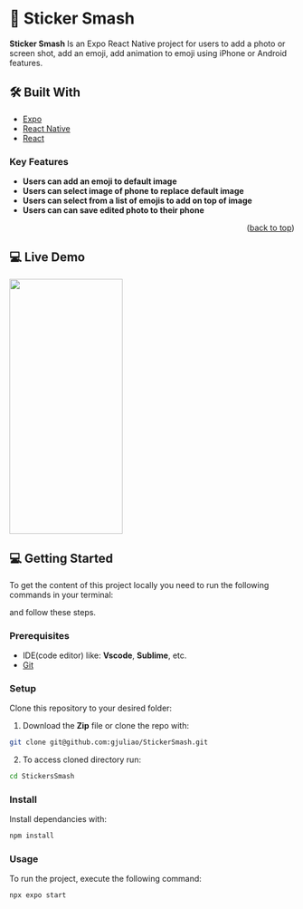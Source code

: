 <!-- PROJECT DESCRIPTION -->

# 📖 Sticker Smash <a name="about-project"></a>

**Sticker Smash** Is an Expo React Native project for users to add a photo or screen shot, add an emoji, add animation to emoji using iPhone or Android features.

## 🛠 Built With <a name="built-with"></a>


  <ul>
    <li><a href="https://www.expo.dev/">Expo</a></li>
    <li><a href="https://www.reactnative.dev/">React Native</a></li>
    <li><a href="https://www.expo.dev/">React</a></li>
  </ul>


<!-- Features -->

### Key Features <a name="key-features"></a>

- **Users can add an emoji to default image**
- **Users can select image of phone to replace default image**
- **Users can select from a list of emojis to add on top of image**
- **Users can can save edited photo to their phone**

<p align="right">(<a href="#readme-top">back to top</a>)</p>

## 💻 Live Demo <a name="live-demo"></a>

<img src="./assets/StickerSmash.gif" width="200" height="450" />

<!-- GETTING STARTED -->

## 💻 Getting Started <a name="getting-started"></a>

To get the content of this project locally you need to run the following commands in your terminal:

and follow these steps.

### Prerequisites

- IDE(code editor) like: **Vscode**, **Sublime**, etc.
- [Git](https://www.linode.com/docs/guides/how-to-install-git-on-linux-mac-and-windows/)

### Setup

Clone this repository to your desired folder:

1. Download the **Zip** file or clone the repo with:
 ```bash
git clone git@github.com:gjuliao/StickerSmash.git
```
2. To access cloned directory run:
```bash
cd StickersSmash
```

### Install

Install dependancies with:

```bash
npm install
```

### Usage

To run the project, execute the following command:

```bash
npx expo start
```
